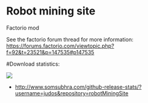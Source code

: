 # Robot mining site
Factorio mod

See the factorio forum thread for more information: https://forums.factorio.com/viewtopic.php?f=92&t=23521&p=147535#p147535

#Download statistics:

<img src="https://img.shields.io/github/downloads/judos/robotMiningSite/total.svg" />

- http://www.somsubhra.com/github-release-stats/?username=judos&repository=robotMiningSite
